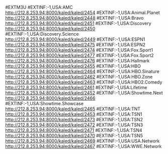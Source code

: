 #EXTM3U
#EXTINF:-1,USA:AMC
http://212.8.253.94:8000/kaled/kaled/2454
#EXTINF:-1,USA:Animal.Planet
http://212.8.253.94:8000/kaled/kaled/2448
#EXTINF:-1,USA:Bravo
http://212.8.253.94:8000/kaled/kaled/2451
#EXTINF:-1,USA:Discovery
http://212.8.253.94:8000/kaled/kaled/2450
#EXTINF:-1,USA:Discovery.Science
http://212.8.253.94:8000/kaled/kaled/2449
#EXTINF:-1,USA:ESPN1
http://212.8.253.94:8000/kaled/kaled/2475
#EXTINF:-1,USA:ESPN2
http://212.8.253.94:8000/kaled/kaled/2474
#EXTINF:-1,USA:Fox.Sport1
http://212.8.253.94:8000/kaled/kaled/2477
#EXTINF:-1,USA:Fox.Sport2
http://212.8.253.94:8000/kaled/kaled/2476
#EXTINF:-1,USA:Hallmark
http://212.8.253.94:8000/kaled/kaled/2455
#EXTINF:-1,USA:HBO
http://212.8.253.94:8000/kaled/kaled/2464
#EXTINF:-1,USA:HBO.Sinature
http://212.8.253.94:8000/kaled/kaled/2462
#EXTINF:-1,USA:HBO.Zone
http://212.8.253.94:8000/kaled/kaled/2463
#EXTINF:-1,USA:HBO2.Comedy
http://212.8.253.94:8000/kaled/kaled/2461
#EXTINF:-1,USA:Lifetime
http://212.8.253.94:8000/kaled/kaled/2452
#EXTINF:-1,USA:Showtime.Next
http://212.8.253.94:8000/kaled/kaled/2466
#EXTINF:-1,USA:Showtime.Showcase
http://212.8.253.94:8000/kaled/kaled/2465
#EXTINF:-1,USA:TNT
http://212.8.253.94:8000/kaled/kaled/2453
#EXTINF:-1,USA:TSN1
http://212.8.253.94:8000/kaled/kaled/2473
#EXTINF:-1,USA:TSN2
http://212.8.253.94:8000/kaled/kaled/2472
#EXTINF:-1,USA:TSN3
http://212.8.253.94:8000/kaled/kaled/2471
#EXTINF:-1,USA:TSN4
http://212.8.253.94:8000/kaled/kaled/2470
#EXTINF:-1,USA:TSN5
http://212.8.253.94:8000/kaled/kaled/2469
#EXTINF:-1,USA:USA.Network
http://212.8.253.94:8000/kaled/kaled/2467
#EXTINF:-1,USA:WWE.Network
